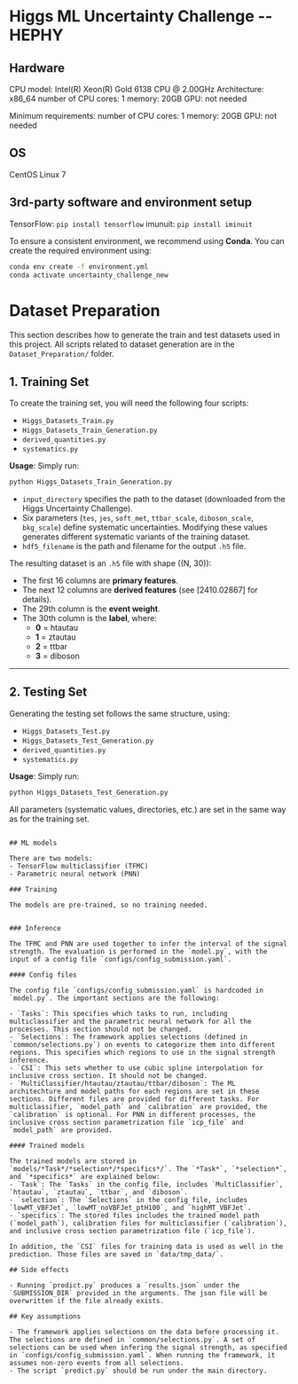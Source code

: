 # Higgs ML Uncertainty Challenge -- HEPHY

## Hardware

CPU model: Intel(R) Xeon(R) Gold 6138 CPU @ 2.00GHz
Architecture: x86\_64
number of CPU cores: 1
memory: 20GB
GPU: not needed

Minimum requirements:
number of CPU cores: 1
memory: 20GB
GPU: not needed

## OS

CentOS Linux 7

## 3rd-party software and environment setup

TensorFlow: `pip install tensorflow`
imunuit: `pip install iminuit`

To ensure a consistent environment, we recommend using **Conda**. You can create the required environment using:

```bash
conda env create -f environment.yml
conda activate uncertainty_challenge_new
```

# Dataset Preparation

This section describes how to generate the train and test datasets used in this project. All scripts related to dataset generation are in the `Dataset_Preparation/` folder.

## 1. Training Set

To create the training set, you will need the following four scripts:

- `Higgs_Datasets_Train.py`
- `Higgs_Datasets_Train_Generation.py`
- `derived_quantities.py`
- `systematics.py`

**Usage**: Simply run:

```bash
python Higgs_Datasets_Train_Generation.py
```

- `input_directory` specifies the path to the dataset (downloaded from the Higgs Uncertainty Challenge).
- Six parameters (`tes`, `jes`, `soft_met`, `ttbar_scale`, `diboson_scale`, `bkg_scale`) define systematic uncertainties. Modifying these values generates different systematic variants of the training dataset.
- `hdf5_filename` is the path and filename for the output `.h5` file.

The resulting dataset is an `.h5` file with shape \((N, 30)\):
- The first 16 columns are **primary features**.
- The next 12 columns are **derived features** (see [2410.02867] for details).
- The 29th column is the **event weight**.
- The 30th column is the **label**, where:
  - **0** = htautau  
  - **1** = ztautau  
  - **2** = ttbar  
  - **3** = diboson  

---

## 2. Testing Set

Generating the testing set follows the same structure, using:

- `Higgs_Datasets_Test.py`
- `Higgs_Datasets_Test_Generation.py`
- `derived_quantities.py`
- `systematics.py`

**Usage**: Simply run:

```bash
python Higgs_Datasets_Test_Generation.py
```

All parameters (systematic values, directories, etc.) are set in the same way as for the training set.
```

## ML models

There are two models: 
- TensorFlow multiclassifier (TFMC)
- Parametric neural network (PNN)

### Training

The models are pre-trained, so no training needed.


### Inference

The TFMC and PNN are used together to infer the interval of the signal strength. The evaluation is performed in the `model.py`, with the input of a config file `configs/config_submission.yaml`.

#### Config files

The config file `configs/config_submission.yaml` is hardcoded in `model.py`. The important sections are the following:

- `Tasks`: This specifies which tasks to run, including multiclassifier and the parametric neural network for all the processes. This section should not be changed.
- `Selections`: The framework applies selections (defined in `common/selections.py`) on events to categorize them into different regions. This specifies which regions to use in the signal strength inference.
- `CSI`: This sets whether to use cubic spline interpolation for inclusive cross section. It should not be changed.
- `MultiClassifier/htautau/ztautau/ttbar/diboson`: The ML architechture and model paths for each regions are set in these sections. Different files are provided for different tasks. For multiclassifier, `model_path` and `calibration` are provided, the `calibration` is optional. For PNN in different processes, the inclusive cross section parametrization file `icp_file` and `model_path` are provided.

#### Trained models

The trained models are stored in `models/*Task*/*selection*/*specifics*/`. The `*Task*`, `*selection*`, and `*specifics*` are explained below:
- `Task`: The `Tasks` in the config file, includes `MultiClassifier`, `htautau`, `ztautau`, `ttbar`, and `diboson`.
- `selection`: The `Selections` in the config file, includes `lowMT_VBFJet`, `lowMT_noVBFJet_ptH100`, and `highMT_VBFJet`.
- `specifics`: The stored files includes the trained model path (`model_path`), calibration files for multiclassifier (`calibration`), and inclusive cross section parametrization file (`icp_file`).

In addition, the `CSI` files for training data is used as well in the prediction. Those files are saved in `data/tmp_data/`.

## Side effects

- Running `predict.py` produces a `results.json` under the `SUBMISSION_DIR` provided in the arguments. The json file will be overwritten if the file already exists.

## Key assumptions

- The framework applies selections on the data before processing it. The selections are defined in `common/selections.py`. A set of selections can be used when infering the signal strength, as specified in `configs/config_submission.yaml`. When running the framework, it assumes non-zero events from all selections.
- The script `predict.py` should be run under the main directory.
